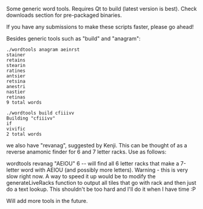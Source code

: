 Some generic word tools. Requires Qt to build (latest version is best). Check downloads section for pre-packaged binaries.

If you have any submissions to make these scripts faster, please go ahead!

Besides generic tools such as "build" and "anagram":

```
./wordtools anagram aeinrst
stainer
retains
stearin
ratines
antsier
retsina
anestri
nastier
retinas
9 total words 
```

```
./wordtools build cfiiivv
Building "cfiiivv" 
if
vivific
2 total words 
```

 we also have "revanag", suggested by Kenji. This can be thought of as a reverse anamonic finder for 6 and 7 letter racks. Use as follows:

wordtools revanag "AEIOU" 6 -- will find all 6 letter racks that make a 7-letter word with AEIOU (and possibly more letters). Warning - this is very slow right now. A way to speed it up would be to modify the generateLiveRacks function to output all tiles that go with rack and then just do a text lookup. This shouldn't be too hard and I'll do it when I have time :P

Will add more tools in the future.